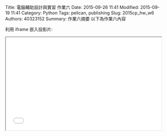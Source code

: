 Title: 電腦輔助設計與實習 作業六
Date: 2015-09-26 11:41
Modified: 2015-09-19 11:41
Category: Python
Tags: pelican, publishing
Slug: 2015cp_hw_w6
Authors: 40323152
Summary: 作業六摘要
以下為作業六內容

利用 iframe 嵌入投影片:

<iframe src="40323152_cp_w6_p.html" width="500" height="300"></iframe>

